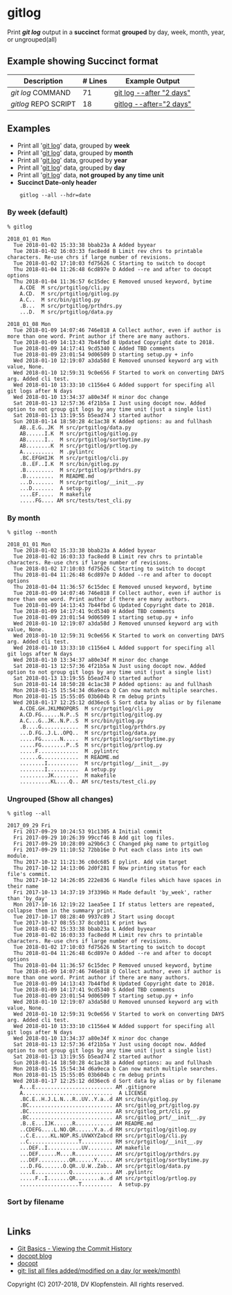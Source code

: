 # gitlog
Print **_git log_** output in a **succinct** format **grouped** by day, week, month, year, or ungrouped(all)    

## Example showing Succinct format

| Description           | # Lines | Example Output
|-----------------------|---------|-------------------------
| _git log_ COMMAND     |      71 | [git log --after "2 days"](doc/md/README_example_succint.md#cmdline-call-git-log-from-the-command-line)
| _gitlog_ REPO SCRIPT  |      18 | [gitlog --after="2 days"](doc/md/README_example_succint.md#script-call-git-log-through-the-gitlog-script)

  

## Examples

  * Print all '[git log](https://git-scm.com/docs/git-log)' data, grouped by **week**
  * Print all '[git log](https://git-scm.com/docs/git-log)' data, grouped by **month**
  * Print all '[git log](https://git-scm.com/docs/git-log)' data, grouped by **year**
  * Print all '[git log](https://git-scm.com/docs/git-log)' data, grouped by **day**
  * Print all '[git log](https://git-scm.com/docs/git-log)' data, **not grouped by any time unit**
  * **Succinct Date-only header**    
```
    gitlog --all --hdr=date
```

### By week (default)

```
% gitlog

2018_01_01 Mon
  Tue 2018-01-02 15:33:38 bbab23a A Added byyear
  Tue 2018-01-02 16:03:33 fac8edd B Limit rev chrs to printable characters. Re-use chrs if large number of revisions.
  Tue 2018-01-02 17:10:03 fd75626 C Starting to switch to docopt
  Thu 2018-01-04 11:26:48 6cd897e D Added --re and after to docopt options
  Thu 2018-01-04 11:36:57 6c15dec E Removed unused keyword, bytime
    A.CDE  M src/prtgitlog/cli.py
    A.CD.  M src/prtgitlog/gitlog.py
    A.C..  M src/bin/gitlog.py
    .B...  M src/prtgitlog/prthdrs.py
    ...D.  M src/prtgitlog/data.py

2018_01_08 Mon
  Tue 2018-01-09 14:07:46 746e818 A Collect author, even if author is more than one word. Print author if there are many authors.
  Tue 2018-01-09 14:13:43 7b44fbd B Updated Copyright date to 2018.
  Tue 2018-01-09 14:17:41 9cd5340 C Added TBD comments
  Tue 2018-01-09 23:01:54 9d06509 D starting setup.py + info
  Wed 2018-01-10 12:19:07 a3da58d E Removed ununsed keyword arg with value, None.
  Wed 2018-01-10 12:59:31 9c0e656 F Started to work on converting DAYS arg. Added cli test.
  Wed 2018-01-10 13:33:10 c1156e4 G Added support for specifing all git logs after N days
  Wed 2018-01-10 13:34:37 a80e34f H minor doc change
  Sat 2018-01-13 12:57:36 4f21b5a I Just using docopt now. Added option to not group git logs by any time unit (just a single list)
  Sat 2018-01-13 13:19:55 b5ead74 J started author
  Sun 2018-01-14 18:50:28 4c1ac38 K Added options: au and fullhash
    AB..E.G..JK  M src/prtgitlog/data.py
    AB......I.K  M src/prtgitlog/gitlog.py
    AB......I..  M src/prtgitlog/sortbytime.py
    AB........K  M src/prtgitlog/prtlog.py
    A..........  M .pylintrc
    .BC.EFGHIJK  M src/prtgitlog/cli.py
    .B..EF..I.K  M src/bin/gitlog.py
    .B.........  M src/prtgitlog/prthdrs.py
    .B.........  M README.md
    ...D.......  M src/prtgitlog/__init__.py
    ...D.......  A setup.py
    ....EF.....  M makefile
    .....FG.... AM src/tests/test_cli.py
```

### By month

```
% gitlog --month

2018_01_01 Mon
  Tue 2018-01-02 15:33:38 bbab23a A Added byyear
  Tue 2018-01-02 16:03:33 fac8edd B Limit rev chrs to printable characters. Re-use chrs if large number of revisions.
  Tue 2018-01-02 17:10:03 fd75626 C Starting to switch to docopt
  Thu 2018-01-04 11:26:48 6cd897e D Added --re and after to docopt options
  Thu 2018-01-04 11:36:57 6c15dec E Removed unused keyword, bytime
  Tue 2018-01-09 14:07:46 746e818 F Collect author, even if author is more than one word. Print author if there are many authors.
  Tue 2018-01-09 14:13:43 7b44fbd G Updated Copyright date to 2018.
  Tue 2018-01-09 14:17:41 9cd5340 H Added TBD comments
  Tue 2018-01-09 23:01:54 9d06509 I starting setup.py + info
  Wed 2018-01-10 12:19:07 a3da58d J Removed ununsed keyword arg with value, None.
  Wed 2018-01-10 12:59:31 9c0e656 K Started to work on converting DAYS arg. Added cli test.
  Wed 2018-01-10 13:33:10 c1156e4 L Added support for specifing all git logs after N days
  Wed 2018-01-10 13:34:37 a80e34f M minor doc change
  Sat 2018-01-13 12:57:36 4f21b5a N Just using docopt now. Added option to not group git logs by any time unit (just a single list)
  Sat 2018-01-13 13:19:55 b5ead74 O started author
  Sun 2018-01-14 18:50:28 4c1ac38 P Added options: au and fullhash
  Mon 2018-01-15 15:54:34 d6a9eca Q Can now match multiple searches.
  Mon 2018-01-15 15:55:05 03b604b R rm debug prints
  Wed 2018-01-17 12:25:12 dd36ec6 S Sort data by alias or by filename
    A.CDE.GH.JKLMNOPQRS  M src/prtgitlog/cli.py
    A.CD.FG......N.P..S  M src/prtgitlog/gitlog.py
    A.C...G..JK..N.P..S  M src/bin/gitlog.py
    .B....G............  M src/prtgitlog/prthdrs.py
    ...D.FG..J.L..OPQ..  M src/prtgitlog/data.py
    .....FG......N.....  M src/prtgitlog/sortbytime.py
    .....FG........P..S  M src/prtgitlog/prtlog.py
    .....F.............  M .pylintrc
    ......G............  M README.md
    ........I..........  M src/prtgitlog/__init__.py
    ........I..........  A setup.py
    .........JK........  M makefile
    ..........KL....Q.. AM src/tests/test_cli.py
```

### Ungrouped (Show all changes)
```
% gitlog --all

2017_09_29 Fri
  Fri 2017-09-29 10:24:53 91c1305 A Initial commit
  Fri 2017-09-29 10:26:39 99ccf46 B Add git log files.
  Fri 2017-09-29 10:28:09 a29b6c3 C Changed pkg name to prtgitlog
  Fri 2017-09-29 11:10:52 72bb16e D Put each class into its own module.
  Thu 2017-10-12 11:21:36 c0dc685 E pylint. Add vim target
  Thu 2017-10-12 14:13:06 2d0f281 F Now printing status for each file's commit.
  Thu 2017-10-12 14:26:05 222e836 G Handle files which have spaces in their name
  Fri 2017-10-13 14:37:19 3f3396b H Made default 'by_week', rather than 'by_day'
  Mon 2017-10-16 12:19:22 1aea5ee I If status letters are repeated, collapse them in the summary print.
  Tue 2017-10-17 08:28:40 9937c89 J Start using docopt
  Tue 2017-10-17 08:55:37 8ccb011 K print kws
  Tue 2018-01-02 15:33:38 bbab23a L Added byyear
  Tue 2018-01-02 16:03:33 fac8edd M Limit rev chrs to printable characters. Re-use chrs if large number of revisions.
  Tue 2018-01-02 17:10:03 fd75626 N Starting to switch to docopt
  Thu 2018-01-04 11:26:48 6cd897e O Added --re and after to docopt options
  Thu 2018-01-04 11:36:57 6c15dec P Removed unused keyword, bytime
  Tue 2018-01-09 14:07:46 746e818 Q Collect author, even if author is more than one word. Print author if there are many authors.
  Tue 2018-01-09 14:13:43 7b44fbd R Updated Copyright date to 2018.
  Tue 2018-01-09 14:17:41 9cd5340 S Added TBD comments
  Tue 2018-01-09 23:01:54 9d06509 T starting setup.py + info
  Wed 2018-01-10 12:19:07 a3da58d U Removed ununsed keyword arg with value, None.
  Wed 2018-01-10 12:59:31 9c0e656 V Started to work on converting DAYS arg. Added cli test.
  Wed 2018-01-10 13:33:10 c1156e4 W Added support for specifing all git logs after N days
  Wed 2018-01-10 13:34:37 a80e34f X minor doc change
  Sat 2018-01-13 12:57:36 4f21b5a Y Just using docopt now. Added option to not group git logs by any time unit (just a single list)
  Sat 2018-01-13 13:19:55 b5ead74 Z started author
  Sun 2018-01-14 18:50:28 4c1ac38 a Added options: au and fullhash
  Mon 2018-01-15 15:54:34 d6a9eca b Can now match multiple searches.
  Mon 2018-01-15 15:55:05 03b604b c rm debug prints
  Wed 2018-01-17 12:25:12 dd36ec6 d Sort data by alias or by filename
    A...E......................... AM .gitignore
    A.............................  A LICENSE
    .BC.E..H.J.L.N...R..UV..Y.a..d AM src/bin/gitlog.py
    .BC........................... AR src/gitlog_prt/gitlog.py
    .BC........................... AR src/gitlog_prt/cli.py
    .BC........................... AR src/gitlog_prt/__init__.py
    .B..E...IJK......R............ AM README.md
    ..CDEFG....L.NO.QR......Y.a..d RM src/prtgitlog/gitlog.py
    ..C.E.....KL.NOP.RS.UVWXYZabcd RM src/prtgitlog/cli.py
    ..C................T.......... RM src/prtgitlog/__init__.py
    ...DEF..I...........UV........ AM makefile
    ...DEF......M....R............ AM src/prtgitlog/prthdrs.py
    ...DEF..........QR......Y..... AM src/prtgitlog/sortbytime.py
    ...D.FG.......O.QR..U.W..Zab.. AM src/prtgitlog/data.py
    ....E...........Q............. AM .pylintrc
    .....F..I.......QR........a..d AM src/prtgitlog/prtlog.py
    ...................T..........  A setup.py
```

### Sort by filename
```
```


## Links

- [Git Basics - Viewing the Commit History](https://git-scm.com/book/en/v1/Git-Basics-Viewing-the-Commit-History)
- [docopt blog](https://www.robjwells.com/2015/06/you-should-be-using-docopt)
- [docopt](https://github.com/docopt/docopt)
- [git: list all files added/modified on a day (or week/month)](
   https://stackoverflow.com/questions/8016645/git-list-all-files-added-modified-on-a-day-or-week-month)

Copyright (C) 2017-2018, DV Klopfenstein. All rights reserved.
